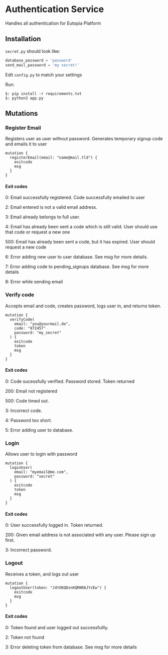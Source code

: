 # Authentication Service

Handles all authentication for Eutopia Platform

## Installation

`secret.py` should look like:
```python
database_password = 'password'
send_mail_password = 'my secret!'
```
Edit `config.py` to match your settings

Run:
```commandline
$: pip install -r requirements.txt
$: python3 app.py
```

## Mutations

### Register Email
Registers user as user without password.
Generates temporary signup code
and emails it to user
```gql
mutation {
  registerEmail(email: "name@mail.tld") {
    exitcode
    msg
  }
}
```

#### Exit codes

0: Email successfully registered.
Code successfully emailed to user

2: Email entered is not a valid email address.

3: Email already belongs to full user. 

4: Email has already been sent a code which is still valid.
User should use that code or request a new one

500: Email has already been sent a code, but it has expired.
User should request a new code

6: Error adding new user to user database.
See msg for more details.

7: Error adding code to pending_signups database.
See msg for more details

8: Error while sending email

### Verify code
Accepts email and code, creates password,
logs user in, and returns token.
```gql
mutation {
  verifyCode(
    email: "you@yourmail.de",
    code: "972457"
    password: "my_secret"
  ) {
    exitcode
    token
    msg
  }
}
```

#### Exit codes

0: Code sucessfully verified.
Password stored.
Token returned

200: Email not registered

500: Code timed out.

3: Incorrect code.

4: Password too short.

5: Error adding user to database.

### Login
Allows user to login with password
```gql
mutation {
  loginUser(
    email: "myemail@me.com",
    password: "secret"
  ) {
    exitcode
    token
    msg
  }
}
```

#### Exit codes

0: User successfully logged in. Token returned.

200: Given email address is not associated with
any user. Please sign up first.

3: Incorrect password.

### Logout
Receives a token, and logs out user
```gql
mutation {
  logoutUser(token: "JdtOKQDznKQRNRAJYzEw") {
    exitcode
    msg
  }
}
```

#### Exit codes

0: Token found and user logged out successfullly.

2: Token not found

3: Error deleting token from database.
See msg for more details